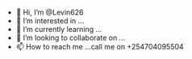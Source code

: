 - 👋 Hi, I’m @Levin626
- 👀 I’m interested in ...
- 🌱 I’m currently learning ...
- 💞️ I’m looking to collaborate on ...
- 📫 How to reach me ...call me on +254704095504

<!---
Levin626/Levin626 is a ✨ special ✨ repository because its `README.md` (this file) appears on your GitHub profile.
You can click the Preview link to take a look at your changes.
--->
